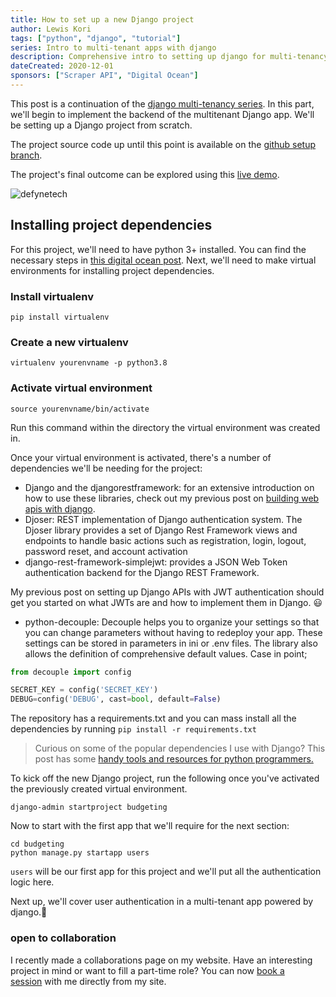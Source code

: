 ```yaml
---
title: How to set up a new Django project
author: Lewis Kori
tags: ["python", "django", "tutorial"]
series: Intro to multi-tenant apps with django
description: Comprehensive intro to setting up django for multi-tenancy
dateCreated: 2020-12-01
sponsors: ["Scraper API", "Digital Ocean"]
---
```


This post is a continuation of the [django multi-tenancy series](/series/intro-to-multi-tenant-apps-with-django/). In this part, we'll begin to implement the backend of the multitenant Django app. We'll be setting up a Django project from scratch.

The project source code up until this point is available on the [github setup branch](https://github.com/lewis-kori/budgeting-app/tree/setup).

The project's final outcome can be explored using this [live demo](https://defyne.lewiskori.com/).

![defynetech](https://res.cloudinary.com/lewiskori/image/upload/v1598773348/Screenshot_2020-08-30_vue-django-multitenant_wlrpcz.png)

## Installing project dependencies

For this project, we'll need to have python 3+ installed. You can find the necessary steps in [this digital ocean post](https://www.digitalocean.com/community/tutorials/how-to-install-python-3-and-set-up-a-local-programming-environment-on-ubuntu-16-04). Next, we'll need to make virtual environments for installing project dependencies.

### Install virtualenv

`pip install virtualenv`

### Create a new virtualenv

`virtualenv yourenvname -p python3.8`

### Activate virtual environment

`source yourenvname/bin/activate`

Run this command within the directory the virtual environment was created in.

Once your virtual environment is activated, there's a number of dependencies we'll be needing for the project:

- Django and the djangorestframework: for an extensive introduction on how to use these libraries, check out my previous post on [building web apis with django](/blog/building-web-ap-is-with-django/).
- Djoser: REST implementation of Django authentication system. The Djoser library provides a set of Django Rest Framework views and endpoints to handle basic actions such as registration, login, logout, password reset, and account activation
- django-rest-framework-simplejwt: provides a JSON Web Token authentication backend for the Django REST Framework.

My previous post on setting up Django APIs with JWT authentication should get you started on what JWTs are and how to implement them in Django. 😃

- python-decouple: Decouple helps you to organize your settings so that you can change parameters without having to redeploy your app. These settings can be stored in parameters in ini or .env files. The library also allows the definition of comprehensive default values. Case in point;

```python
from decouple import config

SECRET_KEY = config('SECRET_KEY')
DEBUG=config('DEBUG', cast=bool, default=False)
```

The repository has a requirements.txt and you can mass install all the dependencies by running `pip install -r requirements.txt`

> Curious on some of the popular dependencies I use with Django? This post has some [handy tools and resources for python programmers.](/blog/handy-resources-and-tools-for-python-and-django-developers/)

To kick off the new Django project, run the following once you've activated the previously created virtual environment.

`django-admin startproject budgeting`

Now to start with the first app that we'll require for the next section:

```text
cd budgeting
python manage.py startapp users
```

`users` will be our first app for this project and we'll put all the authentication logic here.

Next up, we'll cover user authentication in a multi-tenant app powered by django.🤠

### **open to collaboration**

I recently made a collaborations page on my website. Have an interesting project in mind or want to fill a part-time role? You can now [book a session](/collaborate) with me directly from my site.
